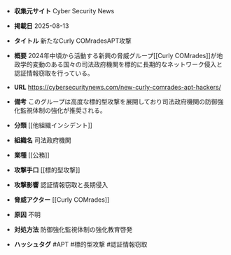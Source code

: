 - **収集元サイト**
Cyber Security News

- **掲載日**
2025-08-13

- **タイトル**
新たなCurly COMradesAPT攻撃

- **概要**
2024年中頃から活動する新興の脅威グループ[[Curly COMrades]]が地政学的変動のある国々の司法政府機関を標的に長期的なネットワーク侵入と認証情報窃取を行っている。

- **URL**
https://cybersecuritynews.com/new-curly-comrades-apt-hackers/

- **備考**
このグループは高度な標的型攻撃を展開しており司法政府機関の防御強化監視体制の強化が推奨される。

- **分類**
[[他組織インシデント]]

- **組織名**
司法政府機関

- **業種**
[[公務]]

- **攻撃手口**
[[標的型攻撃]]

- **攻撃影響**
認証情報窃取と長期侵入

- **脅威アクター**
[[Curly COMrades]]

- **原因**
不明

- **対処方法**
防御強化監視体制の強化教育啓発

- **ハッシュタグ**
#APT #標的型攻撃 #認証情報窃取
